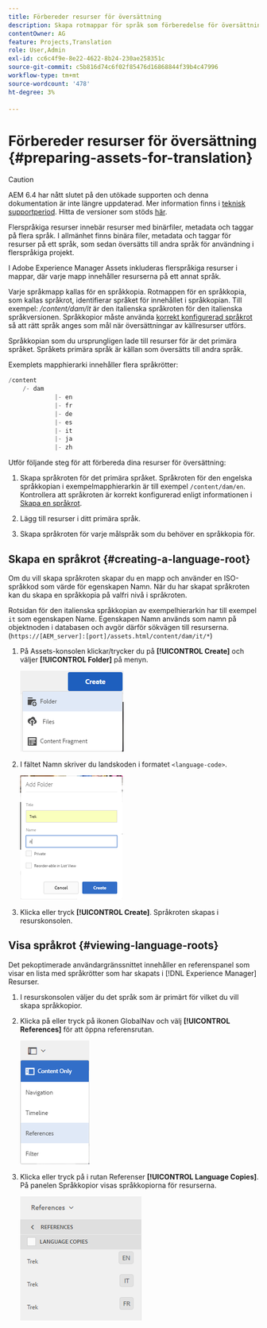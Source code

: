 ```yaml
---
title: Förbereder resurser för översättning
description: Skapa rotmappar för språk som förberedelse för översättning av flerspråkiga resurser.
contentOwner: AG
feature: Projects,Translation
role: User,Admin
exl-id: cc6c4f9e-8e22-4622-8b24-230ae258351c
source-git-commit: c5b816d74c6f02f85476d16868844f39b4c47996
workflow-type: tm+mt
source-wordcount: '478'
ht-degree: 3%

---
```


# Förbereder resurser för översättning {#preparing-assets-for-translation}

>[!CAUTION]
>
>AEM 6.4 har nått slutet på den utökade supporten och denna dokumentation är inte längre uppdaterad. Mer information finns i [teknisk supportperiod](https://helpx.adobe.com/support/programs/eol-matrix.html). Hitta de versioner som stöds [här](https://experienceleague.adobe.com/docs/).

Flerspråkiga resurser innebär resurser med binärfiler, metadata och taggar på flera språk. I allmänhet finns binära filer, metadata och taggar för resurser på ett språk, som sedan översätts till andra språk för användning i flerspråkiga projekt.

I Adobe Experience Manager Assets inkluderas flerspråkiga resurser i mappar, där varje mapp innehåller resurserna på ett annat språk.

Varje språkmapp kallas för en språkkopia. Rotmappen för en språkkopia, som kallas språkrot, identifierar språket för innehållet i språkkopian. Till exempel: */content/dam/it* är den italienska språkroten för den italienska språkversionen. Språkkopior måste använda [korrekt konfigurerad språkrot](preparing-assets-for-translation.md#creating-a-language-root) så att rätt språk anges som mål när översättningar av källresurser utförs.

Språkkopian som du ursprungligen lade till resurser för är det primära språket. Språkets primära språk är källan som översätts till andra språk.

Exemplets mapphierarki innehåller flera språkrötter:

```java
/content
    /- dam
             |- en
             |- fr
             |- de
             |- es
             |- it
             |- ja
             |- zh
```

Utför följande steg för att förbereda dina resurser för översättning:

1. Skapa språkroten för det primära språket. Språkroten för den engelska språkkopian i exempelmapphierarkin är till exempel `/content/dam/en`. Kontrollera att språkroten är korrekt konfigurerad enligt informationen i [Skapa en språkrot](preparing-assets-for-translation.md#creating-a-language-root).

1. Lägg till resurser i ditt primära språk.
1. Skapa språkroten för varje målspråk som du behöver en språkkopia för.

## Skapa en språkrot {#creating-a-language-root}

Om du vill skapa språkroten skapar du en mapp och använder en ISO-språkkod som värde för egenskapen Namn. När du har skapat språkroten kan du skapa en språkkopia på valfri nivå i språkroten.

Rotsidan för den italienska språkkopian av exempelhierarkin har till exempel `it` som egenskapen Name. Egenskapen Namn används som namn på objektnoden i databasen och avgör därför sökvägen till resurserna. (`https://[AEM_server]:[port]/assets.html/content/dam/it/*`)

1. På Assets-konsolen klickar/trycker du på **[!UICONTROL Create]** och väljer **[!UICONTROL Folder]** på menyn.

   ![chlimage_1-120](assets/chlimage_1-120.png)

1. I fältet Namn skriver du landskoden i formatet `<language-code>`.

   ![chlimage_1-121](assets/chlimage_1-121.png)

1. Klicka eller tryck **[!UICONTROL Create]**. Språkroten skapas i resurskonsolen.

## Visa språkrot {#viewing-language-roots}

Det pekoptimerade användargränssnittet innehåller en referenspanel som visar en lista med språkrötter som har skapats i [!DNL Experience Manager] Resurser.

1. I resurskonsolen väljer du det språk som är primärt för vilket du vill skapa språkkopior.
1. Klicka på eller tryck på ikonen GlobalNav och välj **[!UICONTROL References]** för att öppna referensrutan.

   ![chlimage_1-122](assets/chlimage_1-122.png)

1. Klicka eller tryck på i rutan Referenser **[!UICONTROL Language Copies]**. På panelen Språkkopior visas språkkopiorna för resurserna.

   ![chlimage_1-123](assets/chlimage_1-123.png)
